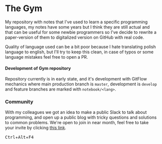 # The Gym

My repository with notes that I've used to learn a specific programming languages, my notes have some years but I think they are still actual and that can be useful for some newbie programmers so I've decide to rewrite a paper-version of them to digitalized version on GitHub with real code.

Quality of language used can be a bit poor because I hate translating polish language to english, but I'll try to keep this clean, in case of typos or some language mistakes feel free to open a PR.

#### Development of Gym repository

Repository currently is in early state, and it's development with GitFlow mechanics where main production branch is `master`, development is `develop` and feature branches are marked with `notebook/<lang>`.

### Community

With my colleagues we got an idea to make a public Slack to talk about programming, and open up a public blog with tricky questions and solutions to common problems. We're open to join in near month, feel free to take your invite by clicking [this link](https://join.slack.com/t/deveers/shared_invite/zt-dipag5jm-frzcC7cgwlUBYREns20Ssw).

<kbd>Ctrl</kbd>+<kbd>Alt</kbd>+<kbd>F4</kbd>
